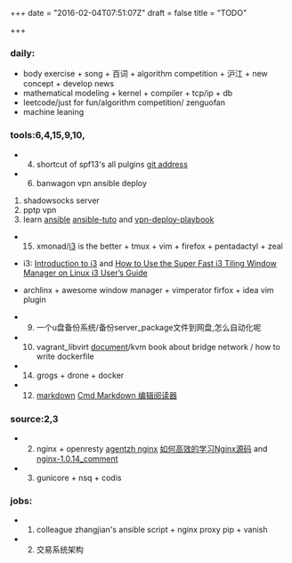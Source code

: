 +++
date = "2016-02-04T07:51:07Z"
draft = false
title = "TODO"

+++

### daily:

* body exercise + song + 百词 + algorithm competition + 沪江 + new concept +  develop news 
* mathematical modeling + kernel + compiler + tcp/ip + db
* leetcode/just for fun/algorithm competition/ zenguofan
* machine leaning

### tools:6,4,15,9,10,
*  4. shortcut of spf13's all pulgins [git address](https://github.com/spf13/spf13-vim)
*  6. banwagon vpn ansible deploy
1. shadowsocks server
2. pptp vpn
3. learn [ansible](http://ansible-tran.readthedocs.org/en/latest/docs/playbooks_special_topics.html)
[ansible-tuto](https://github.com/leucos/ansible-tuto) and [vpn-deploy-playbook](https://github.com/ftao/vpn-deploy-playbook)


* 15. xmonad/[i3](http://www.draconianoverlord.com/2014/05/26/from-xmonad-to-i3.html) is the better + tmux + vim + firefox + pentadactyl + zeal
* i3: [Introduction to i3](https://xpressrazor.wordpress.com/2014/01/27/introduction-to-i3/) and [How to Use the Super Fast i3 Tiling Window Manager on Linux ](https://www.linux.com/learn/tutorials/766143-how-to-use-the-superfast-i3-tiling-window-manager-on-linux)
[i3 User’s Guide](https://i3wm.org/docs/userguide.html)
* archlinx + awesome window manager + vimperator firfox + idea vim plugin

* 9. 一个u盘备份系统/备份server_package文件到网盘,怎么自动化呢
* 10. vagrant_libvirt [document](https://github.com/pradels/vagrant-libvirt)/kvm book about bridge network / how to write dockerfile
* 14. grogs + drone + docker
* 12. [markdown](http://wowubuntu.com/markdown/index.html#header)
[Cmd Markdown 编辑阅读器](https://www.zybuluo.com/mdeditor)

### source:2,3
*  2. nginx + openresty [agentzh nginx](https://openresty.org/download/agentzh-nginx-tutorials-zhcn.html#02-NginxDirectiveExecOrder11)
[如何高效的学习Nginx源码](https://www.zhihu.com/question/20857459) 
and [nginx-1.0.14_comment](https://github.com/jianfengye/nginx-1.0.14_comment)
*  3. gunicore +  nsq + codis

### jobs:
* 1. colleague zhangjian's ansible script + nginx proxy pip + vanish
* 2. 交易系统架构


